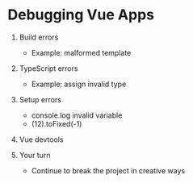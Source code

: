 # Debugging Vue Apps

1. Build errors
	- Example: malformed template
	
2. TypeScript errors
	- Example: assign invalid type
	
3. Setup errors
	- console.log invalid variable
	- (12).toFixed(-1)

4. Vue devtools

5. Your turn
	- Continue to break the project in creative ways